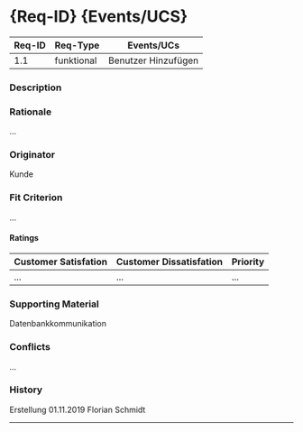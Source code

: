 # {Req-ID} {Events/UCS}

| Req-ID | Req-Type | Events/UCs |
|--------|----------|------------|
| 1.1    | funktional | Benutzer Hinzufügen |

### Description


### Rationale
...

### Originator
Kunde 

### Fit Criterion
...

#### Ratings
| Customer Satisfation | Customer Dissatisfation | Priority |
|----------------------|-------------------------|----------|
| ...                  | ...                     | ...      |

### Supporting Material
Datenbankkommunikation 

### Conflicts
...

### History
Erstellung 01.11.2019 Florian Schmidt

---
